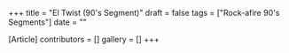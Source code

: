 +++
title = "El Twist (90's Segment)"
draft = false
tags = ["Rock-afire 90's Segments"]
date = ""

[Article]
contributors = []
gallery = []
+++